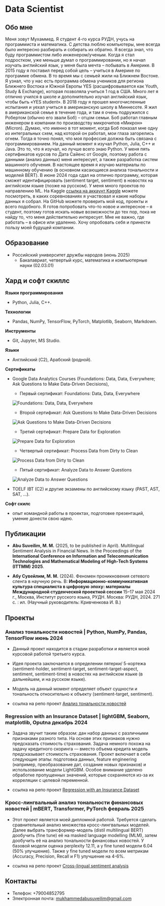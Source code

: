 # Data Scientist

## Обо мне

Меня зовут Мухаммед. Я студент 4-го курса РУДН, учусь на программиста и математика. С детства люблю компьютеры, мне всегда было интересно разбирать и собирать их обратно. Я всегда знал, что буду программистом либо инженером/ученым. Когда я стал подростком, уже меньше думал о программировании, но я начал изучать английский язык, у меня была мечта – побывать в Америке. В 2015 году я поставил перед собой цель – учиться в Америке по программе обмена. В то время мы с семьей жили на Ближнем Востоке. Я узнал, что у нас есть программа обмена учеников для региона Ближнего Востока и Южной Европы YES (расшифровывается как Youth, Study & Exchange), которая позволяла учиться 1 год в США. Много лет я отлично учился в школе и дополнительно изучал английский язык, чтобы быть «YES student». В 2018 году я прошел многочисленные испытания и уехал учиться в американскую школу в Миннесоте. Я жил в американской семье в течение года, и там я очень подружился с Робертом (обычно его звали Боб) – отцом семьи. Боб работал главным инженером в компании по производству микрочипов «Микрон» (Micron). Думаю, что именно в тот момент, когда Боб показал мне одну из интегральных схем, над которой он работал, мои глаза загорелись огнем. Тогда я точно понял, что моя профессия должна быть связана с программированием. На данный момент я изучал Python, Julia, C++ и Java. Это то, что я изучал, но лучше всего знаю Python. У меня пять сертификатов курсов по Дата Сайенс от Google, поэтому работа с данными (анализ данных) меня интересует, а также разработка систем машинного обучения. В настоящее время я изучаю материалы по машинному обучению (в основном касающиеся анализа тональности и моделей BERT). В июне 2024 года сдал на отлично программу, которая сможет идентифицировать (sentiment target, sentiment) в новостях на английском языке (позже на русском). У меня много проектов по направлению ML. На Kaggle [ссылка на аккаунт Kaggle](https://www.kaggle.com/mukhammedabusuveilim) можете посмотреть, в каких соревнованиях я участвовал и какие наборы данных я собрал. На GitHub можете проверить мой код, проекты и всего подобного. Я готов попробовать что-то новое и интересное – я студент, поэтому готов искать новые возможности до тех пор, пока не найду то, что меня действительно интересует. Мне не важно, где работать – в офисе или удаленно. Хочу опробовать себя и принести пользу моей будущей компании.

## Образование 			        		
- Российский университет дружбы народов (июнь 2025)
	- Бакалавриат, четвертый курс, математика и компьютерные науки (02.03.01)


## Хард и софт скиллс
**Языки программирования**
- Python, Julia, C++.

**Технологии**
- Pandas, NumPy, TensorFlow, PyTorch, Matplotlib, Seaborn, Markdown.

**Инструменты**
- Git, Jupyter, MS Studio.

**Языки**
- Английский (C2), Арабский (родной).

**Сертификаты**
- Google Data Analytics Courses (Foundations: Data, Data, Everywhere; Ask
Questions to Make Data-Driven Decisions),

	- Первый сертификат: Foundations: Data, Data, Everywhere
	
	![Foundations: Data, Data, Everywhere](./assets/img/coursera_certificate_01.jpg)

	- Второй сертификат: Ask Questions to Make Data-Driven Decisions
	
	![Ask Questions to Make Data-Driven Decisions](./assets/img/coursera_certificate_02.jpg)

	- Третий сертификат: Prepare Data for Exploration
	
	![Prepare Data for Exploration](./assets/img/coursera_certificate_03.jpg)

	- Четвертый сертификат: Process Data from Dirty to Clean
	
	![Process Data from Dirty to Clean](./assets/img/coursera_certificate_04.jpg)

	- Пятый сертификат: Analyze Data to Answer Questions

	![Analyze Data to Answer Questions](./assets/img/coursera_certificate_05.jpg)




- TOELF IBT (C2) и другие экзамены по английскому
языку (PAST, AST, SAT, …).

**Софт скилс**
- опыт командной работы в проектах, подготовке презентаций, умение донести
свою идею.


## Публикации

- **Abu Suveilim, M. M.** (2025, to be published in April). Multilingual Sentiment Analysis in Financial
News. In the Proceedings of the **International Conference on Information and Telecommunication Technologies and Mathematical Modeling of High-Tech Systems (ITTMM) 2025**.

- **Абу Сувейлим, М. М.** (2024). Феномен проникновения сетевого сленга в научную речь. В:
**Информационно-коммуникативная культура специалиста в цифровую эпоху: материалы Международной студенческой проектной сессии**
15–17 мая 2024 г., Москва, Институт русского языка, РУДН.
Москва: РУДН, 2024. 271 с. : ил.
(Научный руководитель: Кривченкова И. В.)
## Проекты


### Анализ тональности новостей | Python, NumPy, Pandas, TensorFlow июнь 2024

- Данный проект находится в стадии разработки и является моей курсовой работой
третьего курса.
- Идея проекта заключается в определении пятерки/ 5-кортежа (sentiment-holder,
sentiment-target, sentiment-target-aspect, sentiment, sentiment-time) в новостях на
английском языке (в дальнейшем, и на русском языке).
- Модель на данный момент определяет объект сущности и тональность относительно к объекту (sentiment-target, sentiment).

- ссылка на репо проект [Анализ тональности новостей](https://github.com/Mukhammed-Abu-Suveilim/course_thesis/blob/master/PDF_course_thesis/%D0%9E%D0%A2%D0%A7%D0%95%D0%A2%20o%20%D0%BF%D1%80%D0%BE%D1%85%D0%BE%D0%B6%D0%B4%D0%B5%D0%BD%D0%B8%D0%B8%20%D1%83%D1%87%D0%B5%D0%B1%D0%BD%D0%BE%D0%B9%20%D0%BF%D1%80%D0%B0%D0%BA%D1%82%D0%B8%D0%BA%D0%B8.pdf)


### Regression with an Insurance Dataset | lightGBM, Seaborn, matplotlib, Oputna декабрь 2024

- Задача звучит таким образом: дан набор данных с различными признаками разного
типа. На основе этих признаков нужно предсказать стоимость страхования. Задача
немного похожа на задачу кредитного скоринга — вместо объема кредита модель
предсказывает стоимость страхования. Проект включает в себя следующие этапы:
подготовка данных, feature engineering (например, преобразование дат, создание
новых признаков) и использование модели LightGBM. Особое внимание уделено
обработке пропущенных значений, которые сохраняются из-за их корреляции с
целевой переменной.

- ссылка на репо проект [Regression with an Insurance Dataset](https://github.com/Mukhammed-Abu-Suveilim/kaggle/blob/main/Regression%20with%20an%20Insurance%20Dataset/LightGBM.ipynb)


### Кросс-лингвальный анализ тональности финансовых новостей | mBERT, Transformer, PyTorch    февраль 2025
- Этот проект является моей дипломной работой. Требуется сделать сравнительный анализ множества кросс-лингвальных моделей. Далее выбрать трансформер-модель (distil multilingual BERT) дообучить (fine tune) её на masked language modelling (MLM), затем дообучить её на анализ тональности финансовых новостей. У базовой модели оценка perplexity 12.11, а у fine tuned модели 6.04 (50% улучшение). Также у fine tuned модели по всем метрикам (Accuracy, Precision, Recall и F1) улучшение на 4-6%.

- ссылка на репо проект [Cross-lingual sentiment analysis](https://github.com/Mukhammed-Abu-Suveilim/diploma_thesis/tree/master/mdistilBERT/MLM)


## Контакты
- Телефон: +79004852795
- Электронная почта: mukhammedabusuveilim@gmail.com  
